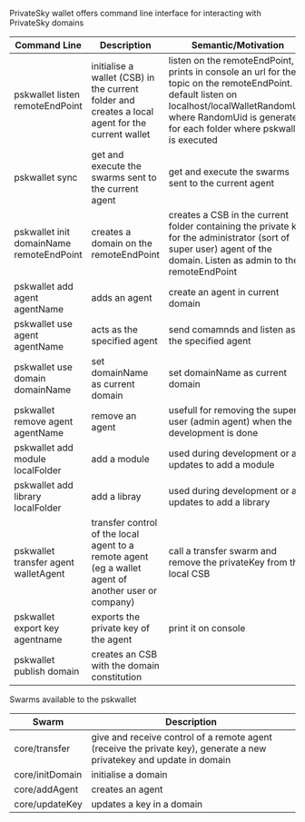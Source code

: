 PrivateSky wallet offers command line interface for interacting with PrivateSky domains


Command Line| Description| Semantic/Motivation 
----------------------------------------- | ---------------------------------------- | -------------------------------------------- 
pskwallet listen remoteEndPoint | initialise a wallet (CSB) in the current folder and  creates a local agent for the current wallet| listen on the remoteEndPoint, prints in console an url for the topic on the remoteEndPoint. By default listen on localhost/localWalletRandomUid where RandomUid is generated for each folder where pskwallet is executed
pskwallet sync | get and execute the swarms sent to the current agent  | get and execute the swarms sent to the current agent
pskwallet init domainName  remoteEndPoint | creates a domain on the remoteEndPoint | creates a  CSB in the current folder containing the private key for the administrator (sort of super user) agent of the domain. Listen as admin to the remoteEndPoint
pskwallet add agent agentName | adds an agent | create an agent in current domain
pskwallet use agent agentName | acts as the specified agent | send comamnds and listen as the specified agent
pskwallet use domain domainName | set domainName as current domain | set domainName as current domain
pskwallet remove agent agentName| remove an agent | usefull for removing the super user (admin agent) when the development is done
pskwallet add module localFolder | add a module  | used during development or at updates to add a module
pskwallet add library localFolder | add a libray  | used during development or at updates to add a library
pskwallet transfer agent walletAgent| transfer control of the local agent to a remote agent (eg a wallet agent of another user or company) | call a transfer swarm and remove the privateKey from the local CSB
pskwallet export key agentname| exports the private key of the agent  | print it on console
pskwallet publish domain | creates an CSB with the domain constitution | 


Swarms available to the pskwallet

Swarm | Description
------------------------ | ------------------------------------------------------
core/transfer            | give and receive control of a remote agent (receive the private key), generate a new privatekey and update in domain 
core/initDomain          | initialise a domain
core/addAgent            | creates an agent
core/updateKey           | updates a key in a domain
